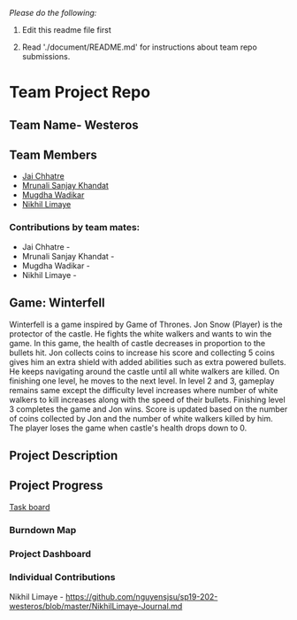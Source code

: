 
*Please do the following:*

1. Edit this readme file first

2. Read './document/README.md' for instructions about team repo submissions.


# Team Project Repo 

## Team Name- Westeros

## Team Members

* [Jai Chhatre](https://github.com/c-jai)
* [Mrunali Sanjay Khandat](https://github.com/monakhandat)
* [Mugdha Wadikar](https://github.com/Mugdha001)
* [Nikhil Limaye](https://github.com/NikhilLimaye/)

### Contributions by team mates:
* Jai Chhatre -
* Mrunali Sanjay Khandat -
* Mugdha Wadikar -
* Nikhil Limaye -


## Game: Winterfell
Winterfell is a game inspired by Game of Thrones. 
Jon Snow (Player) is the protector of the castle. He fights the white walkers and wants to win the game. In this game, the health of castle decreases in proportion to the bullets hit. Jon collects coins to increase his score and collecting 5 coins gives him an extra shield with added abilities such as extra powered bullets. He keeps navigating around the castle until all white walkers are killed. On finishing one level, he moves to the next level. In level 2 and 3, gameplay remains same except the difficulty level increases where number of white walkers to kill increases along with the speed of their bullets. Finishing level 3 completes the game and Jon wins. Score is updated based on the number of coins collected by Jon and the number of white walkers killed by him. The player loses the game when castle's health drops down to 0.

## Project Description

## Project Progress
[Task board](https://docs.google.com/spreadsheets/d/1DSEwbavSd_8pse69NMivcuutHHYLBUjinzsDAwG56OA/edit?usp=sharing)

### Burndown Map

### Project Dashboard

### Individual Contributions
Nikhil Limaye - https://github.com/nguyensjsu/sp19-202-westeros/blob/master/NikhilLimaye-Journal.md 
